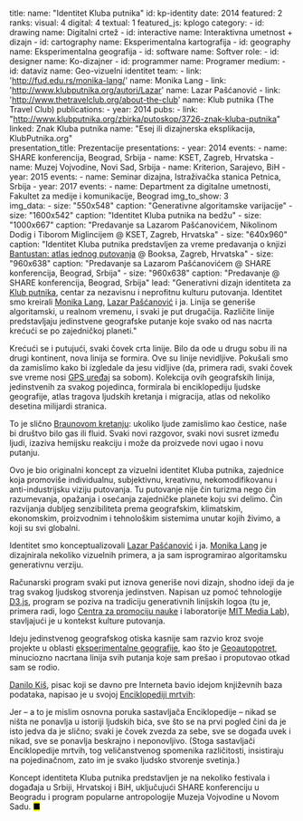 title: 
    name: "Identitet Kluba putnika"
id: kp-identity
date: 2014
featured: 2
ranks:
    visual: 4
    digital: 4
    textual: 1
featured_js: kplogo
category:
    - id: drawing
      name: Digitalni crtež
    - id: interactive
      name: Interaktivna umetnost + dizajn
    - id: cartography
      name: Eksperimentalna kartografija 
    - id: geography
      name: Eksperimentalna geografija
    - id: software
      name: Softver
role:
    - id: designer
      name: Ko-dizajner
    - id: programmer
      name: Programer
medium:
    - id: dataviz
      name: Geo-vizuelni identitet 
team:
    - link: 'http://fud.edu.rs/monika-lang/'
      name: Monika Lang
    - link: 'http://www.klubputnika.org/autori/Lazar'
      name: Lazar Pašćanović
    - link: 'http://www.thetravelclub.org/about-the-club'
      name: Klub putnika (The Travel Club)
publications:
    - year: 2014
      pubs:
        - link: "http://www.klubputnika.org/zbirka/putoskop/3726-znak-kluba-putnika" 
          linked: Znak Kluba putnika
          name: "Esej ili dizajnerska eksplikacija, KlubPutnika.org"    
presentation_title: Prezentacije
presentations:
    - year: 2014
      events:
        - name: <span class='italic-style'>SHARE konferencija</span>, Beograd, Srbija
        - name: <span class='italic-style'>KSET</span>, Zagreb, Hrvatska
        - name: <span class='italic-style'>Muzej Vojvodine</span>, Novi Sad, Srbija
        - name: <span class='italic-style'>Kriterion</span>, Sarajevo, BiH
    - year: 2015
      events:
        - name: <span class='italic-style'>Seminar dizajna</span>, Istraživačka stanica Petnica, Srbija
    - year: 2017
      events:
        - name: <span class='italic-style'>Department za digitalne umetnosti</span>, Fakultet za medije i komunikacije, Beograd
img_to_show: 3       
img_data:
    - size: "550x548"
      caption: "Generativne algoritamske varijacije"
    - size: "1600x542"
      caption: "Identitet Kluba putnika na bedžu"
    - size: "1000x667"
      caption: "Predavanje sa Lazarom Pašćanovićem, Nikolinom Dodig i Tiborom Miglincijem @ KSET, Zagreb, Hrvatska"
    - size: "640x960"
      caption: "Identitet Kluba putnika predstavljen za vreme predavanja o knjizi <a href='/rad/projekti/bantustan-book' target='_blank'>Bantustan: atlas jednog putovanja</a> @ Booksa, Zagreb, Hrvatska"
    - size: "960x638"
      caption: "Predavanje sa Lazarom Pašćanovićem @ SHARE konferencija, Beograd, Srbija"
    - size: "960x638"
      caption: "Predavanje @ SHARE konferencija, Beograd, Srbija"
lead: "Generativni dizajn identiteta za <a href='http://www.klubputnika.org/o-klub-putnika' target='_blank'>Klub putnika</a>, centar za nezavisnu i neprofitnu kulturu putovanja. Identitet smo kreirali <a href='http://fud.edu.rs/monika-lang/' target='_blank'>Monika Lang</a>, <a href='http://www.klubputnika.org/autori/Lazar' target='_blank'>Lazar Pašćanović</a> i ja. Linija se generiše algoritamski, u realnom vremenu, i svaki je put drugačija. Različite linije predstavljaju jedinstvene geografske putanje koje svako od nas nacrta krećući se po zajedničkoj planeti."

Krećući se i putujući, svaki čovek crta linije. Bilo da ode u drugu sobu ili na drugi kontinent, nova linija se formira. Ove su linije nevidljive. Pokušali smo da zamislimo kako bi izgledale da jesu vidljive (da, primera radi, svaki čovek sve vreme nosi <a href='/rad/projekti/goai-gps'>GPS uređaj</a> sa sobom). Kolekcija ovih geografskih linija, jedinstvenih za svakog pojedinca, formirala bi enciklopediju ljudske geografije, atlas tragova ljudskih kretanja i migracija, atlas od nekoliko desetina milijardi stranica.

To je slično <a href='https://sr.wikipedia.org/sr-el/%D0%91%D1%80%D0%B0%D1%83%D0%BD%D0%BE%D0%B2%D0%BE_%D0%BA%D1%80%D0%B5%D1%82%D0%B0%D1%9A%D0%B5' target='_blank'>Braunovom kretanju</a>: ukoliko ljude zamislimo kao čestice, naše bi društvo bilo gas ili fluid. Svaki novi razgovor, svaki novi susret između ljudi, izaziva hemijsku reakciju i može da proizvede novi ugao i novu putanju.

Ovo je bio originalni koncept za vizuelni identitet Kluba putnika, zajednice koja promoviše individualnu, subjektivnu, kreativnu, nekomodifikovanu i anti-industrijsku viziju putovanja. Tu putovanje nije čin turizma nego čin razumevanja, opažanja i osećanja zajedničke planete koju svi delimo. Čin razvijanja dubljeg senzibiliteta prema geografskim, klimatskim, ekonomskim, proizvodnim i tehnološkim sistemima unutar kojih živimo, a koji su svi globalni. 

Identitet smo konceptualizovali <a href='http://www.klubputnika.org/autori/Lazar' target='_blank'>Lazar Pašćanović</a> i ja. <a href='http://fud.edu.rs/monika-lang/' target='_blank'>Monika Lang</a> je dizajnirala nekoliko vizuelnih primera, a ja sam isprogramirao algoritamsku generativnu verziju.

Računarski program svaki put iznova generiše novi dizajn, shodno ideji da je trag svakog ljudskog stvorenja jedinstven. Napisan uz pomoć tehnologije <a href='https://d3js.org/' target='_blank'>D3.js</a>, program se poziva na tradiciju generativnih linijskih logoa (tu je, primera radi, logo <a href='https://www.cpn.edu.rs' target='_blank'>Centra za promociju nauke</a> i laboratorije <a href='https://vimeo.com/110380013' target='_blank'>MIT Media Lab</a>), stavljajući je u kontekst kulture putovanja.

Ideju jedinstvenog geografskog otiska kasnije sam razvio kroz svoje projekte u oblasti <a href='/rad/projekti/category/geography'>eksperimentalne geografije</a>, kao što je <a href='/rad/projekti/geoselfportrait'>Geoautopotret</a>, minuciozno nacrtana linija svih putanja koje sam prešao i proputovao otkad sam se rodio.

<a href='http://www.kis.org.rs/biografija.htm' target='_blank'>Danilo Kiš</a>, pisac koji se davno pre Interneta bavio idejom <span class='italic-style'>književnih baza podataka</span>, napisao je u svojoj <a href='https://memoryoftheworld.org/#/book/cd543663-9929-4b5a-8732-3a06ba6a9ae0' target='_blank'><span class='italic-style'>Enciklopediji mrtvih</span></a>:

<div class='quoted-text padding-right-fixed tiny-quote-style'><p>Jer – a to je mislim osnovna poruka sastavljača Enciklopedije – nikad se ništa ne ponavlja u istoriji ljudskih bića, sve što se na prvi pogled čini da je isto jedva da je slično; svaki je čovek zvezda za sebe, sve se događa uvek i nikad, sve se ponavlja beskrajno i neponovljivo. (Stoga sastavljači Enciklopedije mrtvih, tog veličanstvenog spomenika različitosti, insistiraju na pojedinačnom, zato im je svako ljudsko stvorenje svetinja.)</p></div>

Koncept identiteta Kluba putnika predstavljen je na nekoliko festivala i događaja u Srbiji, Hrvatskoj i BiH, uključujući SHARE konferenciju u Beogradu i program popularne antropologije Muzeja Vojvodine u Novom Sadu. <mark>&#9632;</mark>